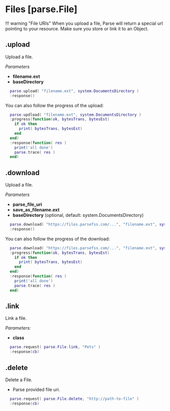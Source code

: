 # Files [parse.File]

!!! warning "File URIs"
    When you upload a file, Parse will return a special url pointing to your resource. Make sure you store or link it to an Object.

## .upload

Upload a file.

*Parameters*

* __filename.ext__
* __baseDirectory__

```lua
  parse.upload( "filename.ext", system.DocumentsDirectory )
  :response()
```

You can also follow the progress of the upload:

```lua
  parse.updload( "filename.ext", system.DocumentsDirectory )
  :progress(function(ok, bytesTrans, bytesEst)
    if ok then
      print( bytesTrans, bytesEst)
    end
  end)
  :response(function( res )
    print('all done')
    parse.trace( res )
  end)
```

## .download

Upload a file.

*Parameters*

* __parse_file_uri__
* __save_as_filename.ext__
* __baseDirectory__ (optional, default: system.DocumentsDirectory)

```lua
  parse.download( "https://files.parsefss.com/...", "filename.ext", system.DocumentsDirectory )
  :response()
```

You can also follow the progress of the download:

```lua
  parse.download( "https://files.parsefss.com/...", "filename.ext", system.DocumentsDirectory )
  :progress(function(ok, bytesTrans, bytesEst)
    if ok then
      print( bytesTrans, bytesEst)
    end
  end)
  :response(function( res )
    print('all done')
    parse.trace( res )
  end)
```

## .link

Link a file.

*Parameters:*

* __class__

```lua
  parse.request( parse.File.link, "Pets" )
  :response(cb)
```

## .delete

Delete a File.

* Parse provided file uri.

```lua
  parse.request( parse.File.delete, "http://path-to-file" )
  :response(cb)
```
